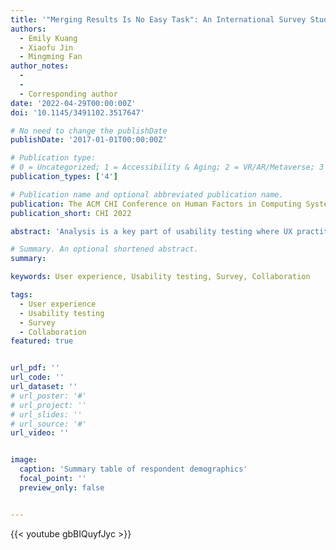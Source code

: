 ```yaml
---
title: '"Merging Results Is No Easy Task": An International Survey Study of Collaborative Data Analysis Practices Among UX Practitioners'
authors:
  - Emily Kuang
  - Xiaofu Jin
  - Mingming Fan
author_notes:
  - 
  - 
  - Corresponding author
date: '2022-04-29T00:00:00Z'
doi: '10.1145/3491102.3517647'

# No need to change the publishDate 
publishDate: '2017-01-01T00:00:00Z'

# Publication type: 
# 0 = Uncategorized; 1 = Accessibility & Aging; 2 = VR/AR/Metaverse; 3 = Human-AI Collaboration; 4 = UX Methodology; 5 = Social Computing; 6 = Sensing;  7 = Thesis; 8 = Patent
publication_types: ['4']

# Publication name and optional abbreviated publication name.
publication: The ACM CHI Conference on Human Factors in Computing Systems 2022
publication_short: CHI 2022

abstract: 'Analysis is a key part of usability testing where UX practitioners seek to identify usability problems and generate redesign suggestions. Although previous research reported how analysis was conducted, the findings were typically focused on individual analysis or based on a small number of professionals in specific geographic regions. We conducted an online international survey of 279 UX practitioners on their practices and challenges while collaborating during data analysis. We found that UX practitioners were often under time pressure to conduct analysis and adopted three modes of collaboration: independently analyze different portions of the data and then collaborate, collaboratively analyze the session with little or no independent analysis, and independently analyze the same set of data and then collaborate. Moreover, most encountered challenges related to lack of resources, disagreements with colleagues regarding usability problems, and difficulty merging analysis from multiple practitioners. We discuss design implications to better support collaborative data analysis.'

# Summary. An optional shortened abstract.
summary: 

keywords: User experience, Usability testing, Survey, Collaboration

tags:
  - User experience
  - Usability testing
  - Survey
  - Collaboration
featured: true


url_pdf: ''
url_code: ''
url_dataset: ''
# url_poster: '#'
# url_project: ''
# url_slides: ''
# url_source: '#'
url_video: ''


image:
  caption: 'Summary table of respondent demographics'
  focal_point: ''
  preview_only: false


---
```


<!-- put your youtube/Vimeo video ID here if possible -->
{{< youtube gbBIQuyfJyc >}}



